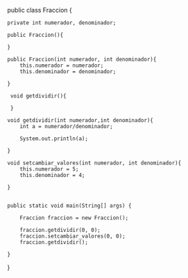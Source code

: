 
public class Fraccion {

    private int numerador, denominador;

    public Fraccion(){

    }

    public Fraccion(int numerador, int denominador){
        this.numerador = numerador;
        this.denominador = denominador;

    }

     void getdividir(){

     }

    void getdividir(int numerador,int denominador){
        int a = numerador/denominador;

        System.out.println(a);

    }

    void setcambiar_valores(int numerador, int denominador){
        this.numerador = 5;
        this.denominador = 4;

    }


    public static void main(String[] args) {

        Fraccion fraccion = new Fraccion();

        fraccion.getdividir(0, 0);
        fraccion.setcambiar_valores(0, 0);
        fraccion.getdividir();
        
    }
    
}
